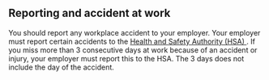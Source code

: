 ##  Reporting and accident at work

You should report any workplace accident to your employer. Your employer must
report certain accidents to the [ Health and Safety Authority (HSA)
](http://www.hsa.ie/eng/) . If you miss more than 3 consecutive days at work
because of an accident or injury, your employer must report this to the HSA.
The 3 days does not include the day of the accident.
